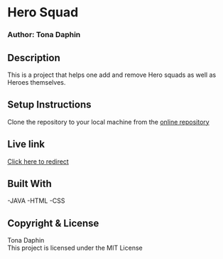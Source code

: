 # Hero Squad
### Author: Tona Daphin
## Description
This is a project that helps one add and remove Hero squads as well as Heroes themselves.

## Setup Instructions

Clone the repository to your local machine from the 
[online repository](https://github.com/tonadaphin/Hero_Squad.git)

## Live link

[Click here to redirect](https://github.com/tonadaphin/Hero_Squad.git)

## Built With

-JAVA
-HTML
-CSS

## Copyright & License

Tona Daphin <br>
This project is licensed under the MIT License 


